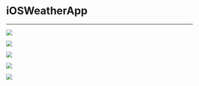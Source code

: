 # iOSWeatherApp
-----------

![](https://github.com/ThisIsNotJustin/iOSWeatherApp/blob/main/demo/ShareLocation.png)


![](https://github.com/ThisIsNotJustin/iOSWeatherApp/blob/main/demo/MainView.png)


![](https://github.com/ThisIsNotJustin/iOSWeatherApp/blob/main/demo/BottomModal.png)


![](https://github.com/ThisIsNotJustin/iOSWeatherApp/blob/main/demo/SearchCity.png)


![](https://github.com/ThisIsNotJustin/iOSWeatherApp/blob/main/demo/RefineSearch.png)
